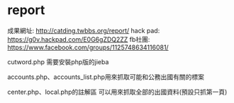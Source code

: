 # report

成果網址: http://catding.twbbs.org/report/
hack pad: https://g0v.hackpad.com/E0G6gZDQ2ZZ
fb社團: https://www.facebook.com/groups/1125748634116081/

cutword.php 需要安裝php版的jieba

accounts.php、accounts_list.php用來抓取可能和公務出國有關的標案

center.php、local.php的註解區
可以用來抓取全部的出國資料(預設只抓第一頁)

